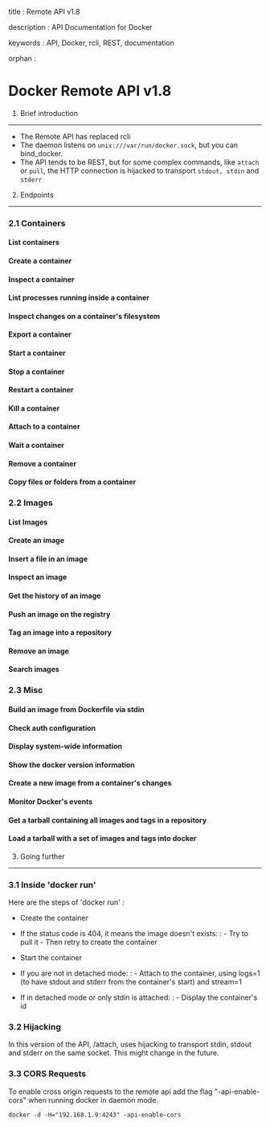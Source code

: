 title
:   Remote API v1.8

description
:   API Documentation for Docker

keywords
:   API, Docker, rcli, REST, documentation

orphan
:   

Docker Remote API v1.8
======================

1. Brief introduction
---------------------

-   The Remote API has replaced rcli
-   The daemon listens on `unix:///var/run/docker.sock`, but you can
    bind\_docker.
-   The API tends to be REST, but for some complex commands, like
    `attach` or `pull`, the HTTP connection is hijacked to transport
    `stdout, stdin` and `stderr`

2. Endpoints
------------

### 2.1 Containers

#### List containers

#### Create a container

#### Inspect a container

#### List processes running inside a container

#### Inspect changes on a container's filesystem

#### Export a container

#### Start a container

#### Stop a container

#### Restart a container

#### Kill a container

#### Attach to a container

#### Wait a container

#### Remove a container

#### Copy files or folders from a container

### 2.2 Images

#### List Images

#### Create an image

#### Insert a file in an image

#### Inspect an image

#### Get the history of an image

#### Push an image on the registry

#### Tag an image into a repository

#### Remove an image

#### Search images

### 2.3 Misc

#### Build an image from Dockerfile via stdin

#### Check auth configuration

#### Display system-wide information

#### Show the docker version information

#### Create a new image from a container's changes

#### Monitor Docker's events

#### Get a tarball containing all images and tags in a repository

#### Load a tarball with a set of images and tags into docker

3. Going further
----------------

### 3.1 Inside 'docker run'

Here are the steps of 'docker run' :

-   Create the container
-   If the status code is 404, it means the image doesn't exists:
    :   -   Try to pull it
        -   Then retry to create the container

-   Start the container
-   If you are not in detached mode:
    :   -   Attach to the container, using logs=1 (to have stdout and
            stderr from the container's start) and stream=1

-   If in detached mode or only stdin is attached:
    :   -   Display the container's id

### 3.2 Hijacking

In this version of the API, /attach, uses hijacking to transport stdin,
stdout and stderr on the same socket. This might change in the future.

### 3.3 CORS Requests

To enable cross origin requests to the remote api add the flag
"-api-enable-cors" when running docker in daemon mode.

~~~~ {.sourceCode .bash}
docker -d -H="192.168.1.9:4243" -api-enable-cors
~~~~
